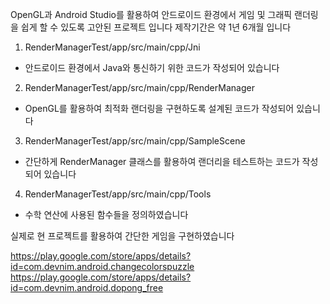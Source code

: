 OpenGL과 Android Studio를 활용하여 안드로이드 환경에서 게임 및 그래픽 랜더링을 쉽게 할 수 있도록 고안된 프로젝트 입니다
제작기간은 약 1년 6개월 입니다

1. RenderManagerTest/app/src/main/cpp/Jni
- 안드로이드 환경에서 Java와 통신하기 위한 코드가 작성되어 있습니다

2. RenderManagerTest/app/src/main/cpp/RenderManager
- OpenGL를 활용하여 최적화 랜더링을 구현하도록 설계된 코드가 작성되어 있습니다

3. RenderManagerTest/app/src/main/cpp/SampleScene
- 간단하게 RenderManager 클래스를 활용하여 랜더리을 테스트하는 코드가 작성되어 있습니다

4. RenderManagerTest/app/src/main/cpp/Tools
- 수학 연산에 사용된 함수들을 정의하였습니다



실제로 현 프로젝트를 활용하여 간단한 게임을 구현하였습니다

https://play.google.com/store/apps/details?id=com.devnim.android.changecolorspuzzle
https://play.google.com/store/apps/details?id=com.devnim.android.dopong_free
